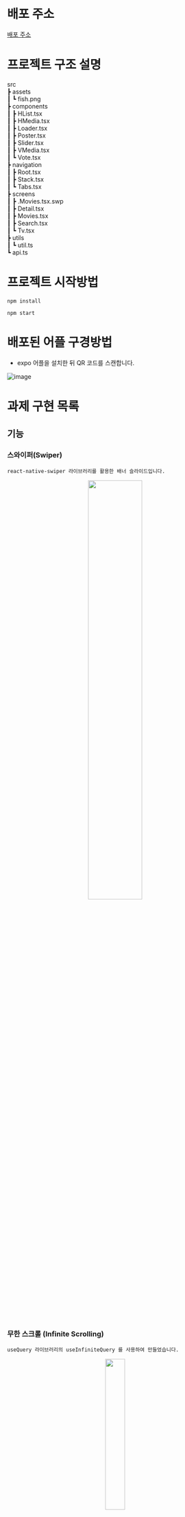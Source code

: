 # 배포 주소
<a href="https://expo.dev/@gilpop/rn-fish-movies">배포 주소</a>

# 프로젝트 구조 설명

src  
 ┣ assets  
 ┃ ┗ fish.png  
 ┣ components  
 ┃ ┣ HList.tsx  
 ┃ ┣ HMedia.tsx  
 ┃ ┣ Loader.tsx  
 ┃ ┣ Poster.tsx  
 ┃ ┣ Slider.tsx  
 ┃ ┣ VMedia.tsx  
 ┃ ┗ Vote.tsx  
 ┣ navigation  
 ┃ ┣ Root.tsx  
 ┃ ┣ Stack.tsx  
 ┃ ┗ Tabs.tsx  
 ┣ screens  
 ┃ ┣ .Movies.tsx.swp  
 ┃ ┣ Detail.tsx  
 ┃ ┣ Movies.tsx  
 ┃ ┣ Search.tsx  
 ┃ ┗ Tv.tsx  
 ┣ utils  
 ┃ ┗ util.ts  
 ┗ api.ts  

# 프로젝트 시작방법

 ```
npm install
 ```

 ```
 npm start
 ```
 
# 배포된 어플 구경방법

+ expo 어플을 설치한 뒤 QR 코드를 스캔합니다.  

![image](https://user-images.githubusercontent.com/80146176/151279348-701d5800-3e83-4e9b-8d02-91034b579520.png)


# 과제 구현 목록

## 기능

### 스와이퍼(Swiper)

    react-native-swiper 라이브러리를 활용한 배너 슬라이드입니다.
  
<div align="center"}>
<img width="50%" src="https://user-images.githubusercontent.com/80146176/151281915-6ecd7ccf-144d-4bbc-9ed8-9aa11682fc3f.gif"/>
</div>


### 무한 스크롤 (Infinite Scrolling)

    useQuery 라이브러리의 useInfiniteQuery 를 사용하여 만들었습니다.
    
<div align="center"}>
<img width="30%" src="https://user-images.githubusercontent.com/80146176/151283102-30a478eb-49a3-4c29-bac5-f16b70489614.gif"/>
  </div>
  
---
  
  <div align="center"}>
  <img width="30%" src="https://user-images.githubusercontent.com/80146176/151283153-2198706e-83ca-4c5c-b129-7ccb0cf2d32d.gif"/>
</div>

### 검색 기능

    useQuery를 사용해 Search API 를 불러와 검색을 진행하였고 사용자가 검색한 query를 useQuery의 배열값으로 받아서 사용했습니다
    EX) const {data} = useQuery<MovieResponse>(["searchMoviess", query], movieApi.search, {enabled: false,});
    
<div align="center"}>
  <img width="30%" src="https://user-images.githubusercontent.com/80146176/151285843-1bc56a26-eb5a-4047-af34-361c624c29ba.gif"/>
</div>

### 디테일 스크린 구현(Detail Screen)

    react-navigation 라이브러리를 이용해 Tab과 Stack 기능을 구현하였고 그 중에 Stack을 이용해 data를 detail페이지의 params로 보내서
    params.id를 통해 detail API를 불러올 수 있었습니다
    
    react-native 의 Share,Platform 기능과 expo-web-browser 라이브러리를 이용해 영화 정보를 공유할 수 있도록 하였습니다.
    Platform 으로 안드로이드와 ios를 구분하여 전달하는 데이터를 달리 하였고 expo-web-browser 을 사용하여 유튜브 링크를 
    열고 닫았을 때 다시 어플로 돌아오도록 하였습니다.
    

<div align="center"}>
  <img width="30%" src="https://user-images.githubusercontent.com/80146176/151287911-1c593110-3603-44ca-ba11-f098b2b8024b.gif"/>
  <img width="30%" src="https://user-images.githubusercontent.com/80146176/151288731-59d6da87-3a83-4558-bd83-0b3246ab5743.png"/>
</div>
